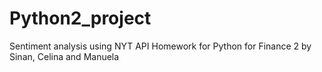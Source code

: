 # Python2_project
Sentiment analysis using NYT API
Homework for Python for Finance 2 by Sinan, Celina and Manuela

